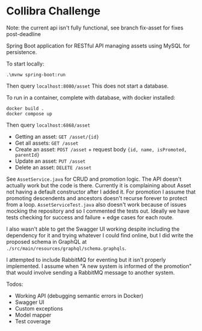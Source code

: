 # Collibra Challenge #

Note: the current api isn't fully functional, see branch fix-asset for fixes post-deadline

Spring Boot application for RESTful API managing assets using MySQL for persistence.

To start locally:
```
.\mvnw spring-boot:run
```
Then query `localhost:8080/asset` This does not start a database.

To run in a container, complete with database, with docker installed:
```
docker build .
docker compose up
```
Then query `localhost:6868/asset`

- Getting an asset: `GET /asset/{id}`
- Get all assets: `GET /asset`
- Create an asset: `POST /asset` + request body `{id, name, isPromoted, parentId}`
- Update an asset: `PUT /asset`
- Delete an asset: `DELETE /asset`

See `AssetService.java` for CRUD and promotion logic. The API doesn't actually work but the code is there. Currently it is complaining about Asset not having a default constructor after I added it. For promotion I assume that promoting descendents and ancestors doesn't recurse forever to protect from a loop. `AssetServiceTest.java` also doesn't work because of issues mocking the repository and so I commented the tests out. Ideally we have tests checking for success and failure + edge cases for each route.

I also wasn't able to get the Swagger UI working despite including the dependency for it and trying whatever I could find online, but I did write the proposed schema in GraphQL at `./src/main/resources/graphql/schema.graphqls`.

I attempted to include RabbitMQ for eventing but it isn't properly implemented. I assume when "A new system is informed of the promotion" that would involve sending a RabbitMQ message to another system.

Todos:

- Working API (debugging semantic errors in Docker)
- Swagger UI
- Custom exceptions
- Model mapper
- Test coverage
